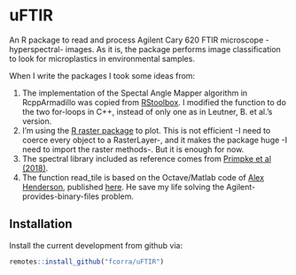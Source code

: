 
<!-- README.md is generated from README.Rmd. Please edit that file -->

# uFTIR

An R package to read and process Agilent Cary 620 FTIR microscope
-hyperspectral- images. As it is, the package performs image
classification to look for microplastics in environmental samples.

When I write the packages I took some ideas from:

1.  The implementation of the Spectal Angle Mapper algorithm in
    RcppArmadillo was copied from
    [RStoolbox](https://bleutner.github.io/RStoolbox/). I modified the
    function to do the two for-loops in C++, instead of only one as in
    Leutner, B. et al.’s version.
2.  I’m using the [R raster
    package](https://cran.r-project.org/package=raster) to plot. This is
    not efficient -I need to coerce every object to a RasterLayer-, and
    it makes the package huge -I need to import the raster methods-. But
    it is enough for now.
3.  The spectral library included as reference comes from [Primpke et al
    (2018)](https://doi.org/10.1007/s00216-018-1156-x).
4.  The function read\_tile is based on the Octave/Matlab code of [Alex
    Henderson](https://bitbucket.org/AlexHenderson/agilent-file-formats/src/master/),
    published [here](https://doi.org/10.5281/zenodo.399238). He save my
    life solving the Agilent-provides-binary-files problem.

## Installation

Install the current development from github via:

``` r
remotes::install_github("fcorra/uFTIR")
```
